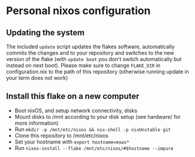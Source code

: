 # Personal nixos configuration

## Updating the system

The included ``` update ``` script updates the flakes software, automatically commits the changes and to your repository and switches to the new version of the flake (with ``` update boot ``` you don't switch automatically but instead on next boot).
Please make sure to change ``` FLAKE_DIR ``` in configuration.nix to the path of this repository (otherwise running update in your term does not work)

## Install this flake on a new computer

* Boot nixOS, and setup network connectivity, disks
* Mount disks to /mnt according to your disk setup (see hardware/ for more information)
* Run ``` mkdir -p /mnt/etc/nixos && nix-shell -p nixUnstable git ```
* Clone this repository to /mnt/etc/nixos
* Set your hostname with ``` export hostname=msws* ```
* Run ``` nixos-install --flake /mnt/etc/nixos/#$hostname --impure ```
